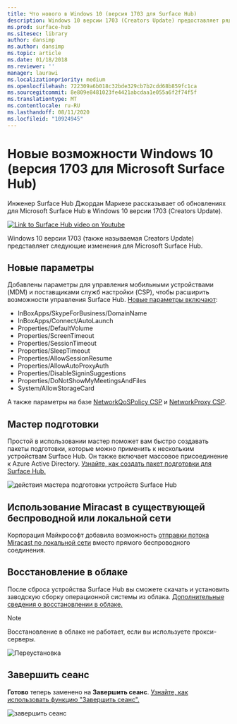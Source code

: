 ```yaml
---
title: Что нового в Windows 10 (версия 1703 для Surface Hub)
description: Windows 10 версии 1703 (Creators Update) предоставляет ряд новых возможностей в Microsoft Surface Hub.
ms.prod: surface-hub
ms.sitesec: library
author: dansimp
ms.author: dansimp
ms.topic: article
ms.date: 01/18/2018
ms.reviewer: ''
manager: laurawi
ms.localizationpriority: medium
ms.openlocfilehash: 722309a6b018c32bde329cb7b2cdd68b859fc1ca
ms.sourcegitcommit: 8e809e8481023fe4421abcdaa1e055a6f2f74f5f
ms.translationtype: MT
ms.contentlocale: ru-RU
ms.lasthandoff: 08/11/2020
ms.locfileid: "10924945"
---
```

# Новые возможности Windows 10 (версия 1703 для Microsoft Surface Hub)

Инженер Surface Hub Джордан Маркезе рассказывает об обновлениях для Microsoft Surface Hub в Windows 10 версии 1703 (Creators Update). 

<a href="https://www.youtube.com/watch?v=R8tX10VIgq0" target="_blank"> <img src="images/whats-new-video-thumbnail.png" alt="Link to Surface Hub video on Youtube" /></a>

Windows 10 версии 1703 (также называемая Creators Update) представляет следующие изменения для Microsoft Surface Hub.

##  <a name="new-settings"></a>Новые параметры

Добавлены параметры для управления мобильными устройствами (MDM) и поставщиками служб настройки (CSP), чтобы расширить возможности управления Surface Hub. [Новые параметры включают](manage-settings-with-mdm-for-surface-hub.md):

- InBoxApps/SkypeForBusiness/DomainName
- InBoxApps/Connect/AutoLaunch
- Properties/DefaultVolume
- Properties/ScreenTimeout
- Properties/SessionTimeout
- Properties/SleepTimeout
- Properties/AllowSessionResume
- Properties/AllowAutoProxyAuth
- Properties/DisableSigninSuggestions
- Properties/DoNotShowMyMeetingsAndFiles
- System/AllowStorageCard

А также параметры на базе [NetworkQoSPolicy CSP](https://msdn.microsoft.com/windows/hardware/commercialize/customize/mdm/networkqospolicy-csp) и [NetworkProxy CSP](https://msdn.microsoft.com/windows/hardware/commercialize/customize/mdm/networkproxy-csp).
</br>

##  <a name="provisioning-wizard"></a>Мастер подготовки

Простой в использовании мастер поможет вам быстро создавать пакеты подготовки, которые можно применить к нескольким устройствам Surface Hub. Он также включает массовое присоединение к Azure Active Directory. [Узнайте, как создать пакет подготовки для Surface Hub.](provisioning-packages-for-certificates-surface-hub.md)

![действия мастера подготовки устройств Surface Hub](images/wcd-wizard.png)
    
##  <a name="miracast-on-your-existing-wireless-network-or-lan"></a>Использование Miracast в существующей беспроводной или локальной сети 

Корпорация Майкрософт добавила возможность [отправки потока Miracast по локальной сети](miracast-over-infrastructure.md) вместо прямого беспроводного соединения. 
    
##  <a name="cloud-recovery"></a>Восстановление в облаке

После сброса устройства Surface Hub вы сможете скачать и установить заводскую сборку операционной системы из облака. [Дополнительные сведения о восстановлении в облаке.](device-reset-surface-hub.md#cloud-recovery)

>[!NOTE]
>Восстановление в облаке не работает, если вы используете прокси-серверы.
    
![Переустановка](images/reinstall.png)
    
##  <a name="end-session"></a>Завершить сеанс

**Готово** теперь заменено на **Завершить сеанс**. [Узнайте, как использовать функцию "Завершить сеанс".](finishing-your-surface-hub-meeting.md) 

![завершить сеанс](images/end-session.png)



 

 
